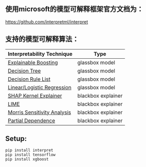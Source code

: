 ## 使用microsoft的模型可解释框架官方文档为：

https://github.com/interpretml/interpret

## 支持的模型可解释算法：

| Interpretability Technique                                   | Type               |
| ------------------------------------------------------------ | ------------------ |
| [Explainable Boosting](https://interpret.ml/docs/ebm.html)   | glassbox model     |
| [Decision Tree](https://interpret.ml/docs/dt.html)           | glassbox model     |
| [Decision Rule List](https://interpret.ml/docs/dr.html)      | glassbox model     |
| [Linear/Logistic Regression](https://interpret.ml/docs/lr.html) | glassbox model     |
| [SHAP Kernel Explainer](https://interpret.ml/docs/shap.html) | blackbox explainer |
| [LIME](https://interpret.ml/docs/lime.html)                  | blackbox explainer |
| [Morris Sensitivity Analysis](https://interpret.ml/docs/msa.html) | blackbox explainer |
| [Partial Dependence](https://interpret.ml/docs/pdp.html)     | blackbox explainer |

## Setup:

```
pip install interpret
pip install tensorflow
pip install xgboost
```

